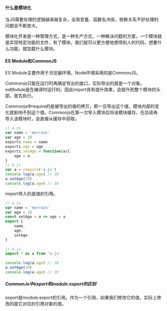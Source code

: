 #### 什么是模块化

当JS需要处理的逻辑越来越复杂，全局变量、函数名冲突，依赖关系不好处理的问题会不断放大。

模块化开发是一种管理方式，是一种生产方式，一种解决问题的方案，一个模块就是实现特定功能的文件，有了模块，我们就可以更方便地使用别人的代码，想要什么功能，就加载什么模块。

#### ES Module和CommonJS

ES Module主要作用于浏览器环境，Node环境采用的是CommonJS。

Commonjs只能在运行时再确定导出的接口，实际导出的就是一个对象。esModule是在编译时运行的。因此import具有提升效果，会提升到整个模块的头部，首先执行。

Commonjs中require的是被导出的值的拷贝，即一旦导出这个值，模块内部的变化就影响不到这个值。Commonjs在第一次导入模块后将该模块缓存，在后续再导入该模块时，会直接从缓存中获取。

```js
// a.js
var name = 'morrain'
var age = 18
exports.name = name
exports.age = age
exports.setAge = function(a){
    age = a
}
// b.js
var a = require('a.js')
console.log(a.age) // 18
a.setAge(19)
console.log(a.age) // 18
```

import导入的是值的引用。

```js
// a.js
var name = 'morrain'
var age = 18
const setAge = a => age = a
export {
    name,
    age,
    setAge
}
 
// b.js
import * as a from 'a.js'
 
console.log(a.age) // 18
a.setAge(19)
console.log(a.age) // 19
```

##### CommonJs中export和module.export的区别

export是module.export的引用。作为一个引用，如果我们修改它的值，实际上修改的是它对应的引用对象的值。